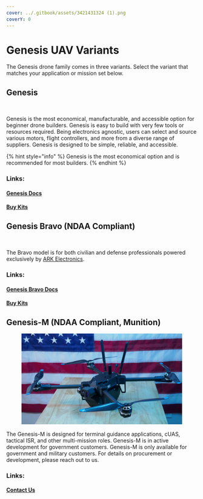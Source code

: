 ```yaml
---
cover: ../.gitbook/assets/3421431324 (1).png
coverY: 0
---
```


# Genesis UAV Variants

The Genesis drone family comes in three variants. Select the variant that matches your application or mission set below.

## Genesis

<figure><img src="../.gitbook/assets/P1170211.JPG" alt=""><figcaption></figcaption></figure>

Genesis is the most economical, manufacturable, and accessible option for beginner drone builders. Genesis is easy to build with very few tools or resources required. Being electronics agnostic, users can select and source various motors, flight controllers, and more from a diverse range of suppliers. Genesis is designed to be simple, reliable, and accessible.

{% hint style="info" %}
Genesis is the most economical option and is recommended for most builders.
{% endhint %}

### Links:

#### [Genesis Docs](../genesis/part-chooser/)&#x20;

#### [Buy Kits](https://www.k9defense.tech/store/p/genesis-full-hardware-kit)

## Genesis Bravo (NDAA Compliant)

<figure><img src="../.gitbook/assets/P1170264.JPG" alt=""><figcaption></figcaption></figure>

The Bravo model is for both civilian and defense professionals powered exclusively by [ARK Electronics](https://arkelectron.com).&#x20;

### Links:

#### [Genesis Bravo Docs ](../genesis-bravo-ndaa/fpv/)

#### [Buy Kits](https://www.k9defense.tech/store/p/genesis-full-hardware-kit-j2g47-s429t)



## Genesis-M (NDAA Compliant, Munition)

<figure><img src="../.gitbook/assets/45325.png" alt=""><figcaption></figcaption></figure>

The Genesis-M is designed for terminal guidance applications, cUAS, tactical ISR, and other multi-mission roles. Genesis-M is in active development for government customers. Genesis-M is only available for government and military customers. For details on procurement or development, please reach out to us.&#x20;

### Links:

#### [Contact Us](https://www.k9defense.tech)
